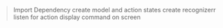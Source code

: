 >Import Dependency
>create model and action states
>create recognizerr
>listen for action
>display command on screen
